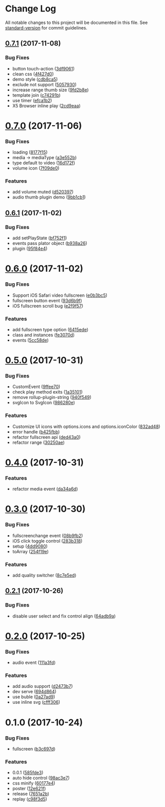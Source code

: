 # Change Log

All notable changes to this project will be documented in this file. See [standard-version](https://github.com/conventional-changelog/standard-version) for commit guidelines.

<a name="0.7.1"></a>
## [0.7.1](https://github.com/fireyy/plator/compare/v0.7.0...v0.7.1) (2017-11-08)


### Bug Fixes

* button touch-action ([3df9061](https://github.com/fireyy/plator/commit/3df9061))
* clean css ([4f427d0](https://github.com/fireyy/plator/commit/4f427d0))
* demo style ([cdb8ca5](https://github.com/fireyy/plator/commit/cdb8ca5))
* exclude not support ([5057930](https://github.com/fireyy/plator/commit/5057930))
* increase range thumb size ([9fd2b8e](https://github.com/fireyy/plator/commit/9fd2b8e))
* template join ([c74291b](https://github.com/fireyy/plator/commit/c74291b))
* use timer ([efca1b2](https://github.com/fireyy/plator/commit/efca1b2))
* X5 Browser inline play ([2cd9eaa](https://github.com/fireyy/plator/commit/2cd9eaa))



<a name="0.7.0"></a>
# [0.7.0](https://github.com/fireyy/plator/compare/v0.6.1...v0.7.0) (2017-11-06)


### Bug Fixes

* loading ([8177f15](https://github.com/fireyy/plator/commit/8177f15))
* media -> mediaType ([a3e552b](https://github.com/fireyy/plator/commit/a3e552b))
* type default to video ([16d172f](https://github.com/fireyy/plator/commit/16d172f))
* volume icon ([7f09de0](https://github.com/fireyy/plator/commit/7f09de0))


### Features

* add volume muted ([d520397](https://github.com/fireyy/plator/commit/d520397))
* audio thumb plugin demo ([9bb1cb1](https://github.com/fireyy/plator/commit/9bb1cb1))



<a name="0.6.1"></a>
## [0.6.1](https://github.com/fireyy/plator/compare/v0.6.0...v0.6.1) (2017-11-02)


### Bug Fixes

* add setPlayState ([bf752f1](https://github.com/fireyy/plator/commit/bf752f1))
* events pass plator object ([b938a26](https://github.com/fireyy/plator/commit/b938a26))
* plugin ([95f84e4](https://github.com/fireyy/plator/commit/95f84e4))



<a name="0.6.0"></a>
# [0.6.0](https://github.com/fireyy/plator/compare/v0.5.0...v0.6.0) (2017-11-02)


### Bug Fixes

* Support iOS Safari video fullscreen ([e0b3bc5](https://github.com/fireyy/plator/commit/e0b3bc5))
* fullscreen button event ([93d6b9f](https://github.com/fireyy/plator/commit/93d6b9f))
* iOS fullscreen scroll bug ([e2f9f57](https://github.com/fireyy/plator/commit/e2f9f57))


### Features

* add fullscreen type option ([6415ede](https://github.com/fireyy/plator/commit/6415ede))
* class and instances ([fe3070d](https://github.com/fireyy/plator/commit/fe3070d))
* events ([5cc58de](https://github.com/fireyy/plator/commit/5cc58de))



<a name="0.5.0"></a>
# [0.5.0](https://github.com/fireyy/plator/compare/v0.4.0...v0.5.0) (2017-10-31)


### Bug Fixes

* CustomEvent ([9ffee70](https://github.com/fireyy/plator/commit/9ffee70))
* check play method exits ([1a35101](https://github.com/fireyy/plator/commit/1a35101))
* remove rollup-plugin-string ([940f549](https://github.com/fireyy/plator/commit/940f549))
* svgIcon to SvgIcon ([986280e](https://github.com/fireyy/plator/commit/986280e))


### Features

* Customize UI icons with options.icons and options.iconColor ([832ad48](https://github.com/fireyy/plator/commit/832ad48))
* error handle ([b425fbb](https://github.com/fireyy/plator/commit/b425fbb))
* refactor fullscreen api ([ded43a0](https://github.com/fireyy/plator/commit/ded43a0))
* refactor range ([30250ae](https://github.com/fireyy/plator/commit/30250ae))



<a name="0.4.0"></a>
# [0.4.0](https://github.com/fireyy/plator/compare/v0.3.0...v0.4.0) (2017-10-31)


### Features

* refactor media event ([da34a6d](https://github.com/fireyy/plator/commit/da34a6d))



<a name="0.3.0"></a>
# [0.3.0](https://github.com/fireyy/plator/compare/v0.2.1...v0.3.0) (2017-10-30)


### Bug Fixes

* fullscreenchange event ([08b9fb2](https://github.com/fireyy/plator/commit/08b9fb2))
* iOS click toggle control ([283b318](https://github.com/fireyy/plator/commit/283b318))
* setup ([4dd9080](https://github.com/fireyy/plator/commit/4dd9080))
* toArray ([254f19e](https://github.com/fireyy/plator/commit/254f19e))


### Features

* add quality switcher ([8c7e5ed](https://github.com/fireyy/plator/commit/8c7e5ed))



<a name="0.2.1"></a>
## [0.2.1](https://github.com/fireyy/plator/compare/v0.2.0...v0.2.1) (2017-10-26)


### Bug Fixes

* disable user select and fix control align ([64adb9a](https://github.com/fireyy/plator/commit/64adb9a))



<a name="0.2.0"></a>
# [0.2.0](https://github.com/fireyy/plator/compare/v0.1.0...v0.2.0) (2017-10-25)


### Bug Fixes

* audio event ([111a3fd](https://github.com/fireyy/plator/commit/111a3fd))


### Features

* add audio support ([d2473b7](https://github.com/fireyy/plator/commit/d2473b7))
* dev serve ([694d864](https://github.com/fireyy/plator/commit/694d864))
* use buble ([0a27ad9](https://github.com/fireyy/plator/commit/0a27ad9))
* use inline svg ([cfff306](https://github.com/fireyy/plator/commit/cfff306))



<a name="0.1.0"></a>
# 0.1.0 (2017-10-24)


### Bug Fixes

* fullscreen ([b3c697d](https://github.com/fireyy/plator/commit/b3c697d))


### Features

* 0.0.1 ([585fde3](https://github.com/fireyy/plator/commit/585fde3))
* auto hide control ([98ac3e7](https://github.com/fireyy/plator/commit/98ac3e7))
* css minify ([60177e4](https://github.com/fireyy/plator/commit/60177e4))
* poster ([12e621f](https://github.com/fireyy/plator/commit/12e621f))
* release ([7651a2b](https://github.com/fireyy/plator/commit/7651a2b))
* replay ([c98f3d5](https://github.com/fireyy/plator/commit/c98f3d5))
